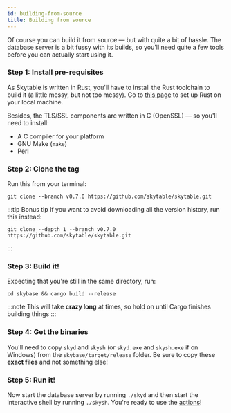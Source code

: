 ```yaml
---
id: building-from-source
title: Building from source
---
```


Of course you can build it from source &mdash; but with quite a bit of hassle. The database server is a bit fussy with its builds, so you'll need quite a few tools before you can actually start using it.

### Step 1: Install pre-requisites

As Skytable is written in Rust, you'll have to install the Rust toolchain to build it (a little messy, but not too messy). Go to [this page](https://rustup.rs/) to set up Rust on your local machine.

Besides, the TLS/SSL components are written in C (OpenSSL) &mdash; so you'll need to install:

- A C compiler for your platform
- GNU Make (`make`)
- Perl

### Step 2: Clone the tag

Run this from your terminal:

```
git clone --branch v0.7.0 https://github.com/skytable/skytable.git
```

:::tip Bonus tip
If you want to avoid downloading all the version history, run this instead:

```
git clone --depth 1 --branch v0.7.0 https://github.com/skytable/skytable.git
```

:::

### Step 3: Build it!

Expecting that you're still in the same directory, run:

```
cd skybase && cargo build --release
```

:::note
This will take **crazy long** at times, so hold on until Cargo finishes building things
:::

### Step 4: Get the binaries

You'll need to copy `skyd` and `skysh` (or `skyd.exe` and `skysh.exe` if on Windows) from the `skybase/target/release` folder. Be sure to copy these **exact files** and not something else!

### Step 5: Run it!

Now start the database server by running `./skyd` and then start the interactive shell by running `./skysh`. You're ready to use the [actions](actions-overview)!
